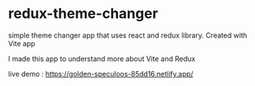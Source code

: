 # redux-theme-changer

simple theme changer app that uses react and redux library. Created with Vite app

I made this app to understand more about Vite and Redux

live demo : https://golden-speculoos-85dd16.netlify.app/
